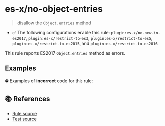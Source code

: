 # es-x/no-object-entries
> disallow the `Object.entries` method

- ✅ The following configurations enable this rule: `plugin:es-x/no-new-in-es2017`, `plugin:es-x/restrict-to-es3`, `plugin:es-x/restrict-to-es5`, `plugin:es-x/restrict-to-es2015`, and `plugin:es-x/restrict-to-es2016`

This rule reports ES2017 `Object.entries` method as errors.

## Examples

⛔ Examples of **incorrect** code for this rule:

<eslint-playground type="bad" code="/*eslint es-x/no-object-entries: error */
const entries = Object.entries(obj)
" />

## 📚 References

- [Rule source](https://github.com/ota-meshi/eslint-plugin-es-x/blob/master/lib/rules/no-object-entries.js)
- [Test source](https://github.com/ota-meshi/eslint-plugin-es-x/blob/master/tests/lib/rules/no-object-entries.js)
